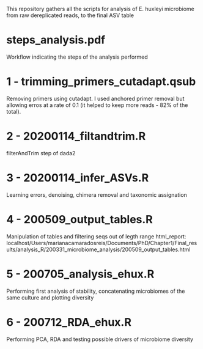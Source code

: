 This repository gathers all the scripts for analysis of E. huxleyi microbiome from raw dereplicated reads, to the final ASV table

# steps_analysis.pdf
Workflow indicating the steps of the analysis performed

# 1 - trimming_primers_cutadapt.qsub

Removing primers using cutadapt. I used anchored primer removal but allowing erros at a rate of 0.1 (it helped to keep more reads - 82% of the total). 

# 2 - 20200114_filtandtrim.R
filterAndTrim step of dada2

# 3 - 20200114_infer_ASVs.R
Learning errors, denoising, chimera removal and taxonomic assignation

# 4 - 200509_output_tables.R
Manipulation of tables and filtering seqs out of legth range
html_report: localhost/Users/marianacamaradosreis/Documents/PhD/Chapter1/Final_results/analysis_R/200331_microbiome_analysis/200509_output_tables.html

# 5 - 200705_analysis_ehux.R
Performing first analysis of stability, concatenating microbiomes of the same culture and plotting diversity

# 6 - 200712_RDA_ehux.R
Performing PCA, RDA and testing possible drivers of microbiome diversity
